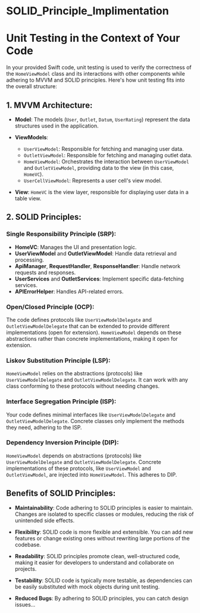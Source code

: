 # SOLID_Principle_Implimentation
# Unit Testing in the Context of Your Code

In your provided Swift code, unit testing is used to verify the correctness of the `HomeViewModel` class and its interactions with other components while adhering to MVVM and SOLID principles. Here's how unit testing fits into the overall structure:

## 1. MVVM Architecture:

- **Model**: The models (`User`, `Outlet`, `Datum`, `UserRating`) represent the data structures used in the application.

- **ViewModels**:
  - `UserViewModel`: Responsible for fetching and managing user data.
  - `OutletViewModel`: Responsible for fetching and managing outlet data.
  - `HomeViewModel`: Orchestrates the interaction between `UserViewModel` and `OutletViewModel`, providing data to the view (in this case, `HomeVC`).
  - `UserCellViewModel`: Represents a user cell's view model.

- **View**: `HomeVC` is the view layer, responsible for displaying user data in a table view.

## 2. SOLID Principles:

### Single Responsibility Principle (SRP):

- **HomeVC**: Manages the UI and presentation logic.
- **UserViewModel** and **OutletViewModel**: Handle data retrieval and processing.
- **ApiManager**, **RequestHandler**, **ResponseHandler**: Handle network requests and responses.
- **UserServices** and **OutletServices**: Implement specific data-fetching services.
- **APIErrorHelper**: Handles API-related errors.

### Open/Closed Principle (OCP):

The code defines protocols like `UserViewModelDelegate` and `OutletViewModelDelegate` that can be extended to provide different implementations (open for extension). `HomeViewModel` depends on these abstractions rather than concrete implementations, making it open for extension.

### Liskov Substitution Principle (LSP):

`HomeViewModel` relies on the abstractions (protocols) like `UserViewModelDelegate` and `OutletViewModelDelegate`. It can work with any class conforming to these protocols without needing changes.

### Interface Segregation Principle (ISP):

Your code defines minimal interfaces like `UserViewModelDelegate` and `OutletViewModelDelegate`. Concrete classes only implement the methods they need, adhering to the ISP.

### Dependency Inversion Principle (DIP):

`HomeViewModel` depends on abstractions (protocols) like `UserViewModelDelegate` and `OutletViewModelDelegate`. Concrete implementations of these protocols, like `UserViewModel` and `OutletViewModel`, are injected into `HomeViewModel`. This adheres to DIP.

## Benefits of SOLID Principles:

- **Maintainability**: Code adhering to SOLID principles is easier to maintain. Changes are isolated to specific classes or modules, reducing the risk of unintended side effects.

- **Flexibility**: SOLID code is more flexible and extensible. You can add new features or change existing ones without rewriting large portions of the codebase.

- **Readability**: SOLID principles promote clean, well-structured code, making it easier for developers to understand and collaborate on projects.

- **Testability**: SOLID code is typically more testable, as dependencies can be easily substituted with mock objects during unit testing.

- **Reduced Bugs**: By adhering to SOLID principles, you can catch design issues...

